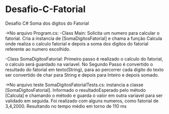 # Desafio-C-Fatorial
Desafio C# Soma dos digitos do Fatorial


->No arquivo Program.cs:
  -Class Main: 
    Solicita um numero para calcular o fatorial.
    Cria a instancia de [SomaDigitosFatorial] e chama a função Calcula onde realiza o calculo fatorial e depois a soma dos digitos do fatorial referente ao numero escolhido.

  -Class SomaDigitosFatorial: Primeiro passo é realizado o calculo do fatorial, o calculo será guardado na variavel. No Segundo Passo é convertido o resultado do fatorial em texto(String), para ao percorrer cada digito do texto ser convertido de char para String e depois para Inteiro e depois somado.


 ->No arquivo teste SomaDigitosFatorialTests.cs: instancia a classe [SomaDigitosFatorial]. Informado o resultadoEsperado pelo método [Calcula] e chamando o método e guarda o valor em outra variavel para ser validado em seguida.
    Foi realizado com alguns numeros, como fatorial de 3,4,2000. Resultando no tempo médio em torno de 110 ms


	
